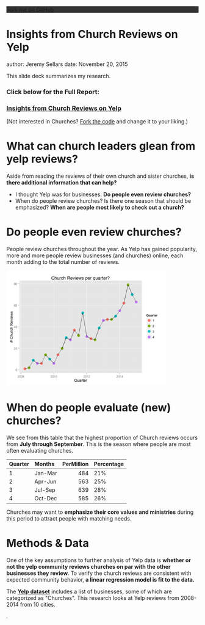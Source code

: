 <link rel="stylesheet" href="//cdnjs.cloudflare.com/ajax/libs/github-fork-ribbon-css/0.1.1/gh-fork-ribbon.min.css" />
<!--[if lt IE 9]>
  <link rel="stylesheet" href="//cdnjs.cloudflare.com/ajax/libs/github-fork-ribbon-css/0.1.1/gh-fork-ribbon.ie.min.css" />
<![endif]-->
<style>
.section .reveal .state-background {background-color: #2d1707}
.section .reveal h1 {font-family: "Times New Roman", Times, serif;}
.reveal h2 {color: #888}
.reveal h3 {color: #888; font-family: "Times New Roman", Times, serif;}
.reveal a:not(.image) {color: #aaa}
.reveal a:not(.image):hover {color: #ccc}
</style>
<div class="github-fork-ribbon-wrapper right">
  <div class="github-fork-ribbon" style="background-color: #333">
    <a href="https://github.com/jeremyrsellars/Church.Insights.Yelp">Fork me on GitHub</a>
  </div>
</div>
  
Insights from Church Reviews on Yelp
========================================================
author: Jeremy Sellars
date: November 20, 2015

This slide deck summarizes my research.

### Click below for the Full Report:
### [Insights from Church Reviews on Yelp](https://github.com/jeremyrsellars/Church.Insights.Yelp/blob/master/ChurchReviews.md)

(Not interested in Churches?  [Fork the code](https://github.com/jeremyrsellars/Church.Insights.Yelp) and change it to your liking.)

What can church leaders glean from yelp reviews?
========================================================

Aside from reading the reviews of their own church and sister churches,
**is there additional information that can help?**

- I thought Yelp was for businesses.  **Do people even review churches?**
- When do people review churches? Is there one season that should be emphasized?  **When are people most likely to check out a church?**

Do people even review churches?
========================================================
People review churches throughout the year.  As Yelp has gained popularity, more and more people review businesses (and churches) online, each month adding to the total number of reviews.


<a href="https://github.com/jeremyrsellars/Church.Insights.Yelp/blob/master/ChurchReviews_files/figure-html/monthly-1.png"><img style="max-height: 300px;" src="ChurchReviews_files/figure-html/monthly-1.png"/></a>

When do people evaluate (new) churches?
========================================================
We see from this table that the highest proportion of Church reviews occurs from **July through September**.  This is the season where people are most often evaluating churches.

|Quarter |Months  | PerMillion|Percentage |
|:-------|:-------|----------:|:----------|
|1       |Jan-Mar |        484|21%        |
|2       |Apr-Jun |        563|25%        |
|3       |Jul-Sep |        639|28%        |
|4       |Oct-Dec |        585|26%        |
Churches may want to **emphasize their core values and ministries** during this period to attract people with matching needs.

Methods & Data
========================================================
One of the key assumptions to further analysis of Yelp data is **whether or not the yelp community reviews churches on par with the other businesses they review.**  To verify the church reviews are consistent with expected community behavior, **a linear regression model is fit to the data.**

The **[Yelp dataset](https://www.yelp.com/dataset_challenge)** includes a list of businesses, some of which are categorized as "Churches".  This research looks at Yelp reviews from 2008-2014 from 10 cities.

<a href="http://www.yelp.com/dataset_challenge"><img style="zoom: 20%;" src="http://s3-media2.fl.yelpcdn.com/assets/2/www/img/0c7a4683d829/dataset_challenge/Dataset_Map.png"/></a>

